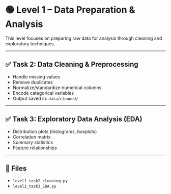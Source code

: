 # 🟢 Level 1 – Data Preparation & Analysis

This level focuses on preparing raw data for analysis through cleaning and exploratory techniques.

---

## ✅ Task 2: Data Cleaning & Preprocessing

- Handle missing values
- Remove duplicates
- Normalize/standardize numerical columns
- Encode categorical variables
- Output saved in: `data/cleaned/`

---

## ✅ Task 3: Exploratory Data Analysis (EDA)

- Distribution plots (histograms, boxplots)
- Correlation matrix
- Summary statistics
- Feature relationships

---

## 📁 Files

- `level1_task2_cleaning.py`
- `level1_task3_EDA.py`
